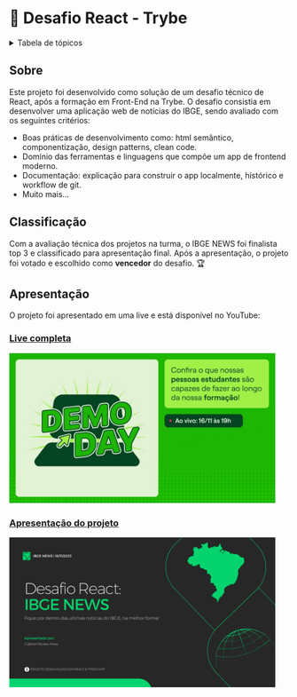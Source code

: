 # 🥇 Desafio React - Trybe 

<details>
  <summary>Tabela de tópicos</summary>
  <ol>
    <li><a href="#sobre">Sobre</a>
    <li><a href="#classificação">Classificação</a></li>
    <li>
      <a href="#apresentação">Apresentação</a>
      <ul>
        <li><a href="#live-completa">Live completa</a></li>
        <li><a href="#apresentação-do-projeto">Apresentação do projeto</a></li>
    </li>
  </ol>
</details>

## Sobre

Este projeto foi desenvolvido como solução de um desafio técnico de React, após a formação em Front-End na Trybe. O desafio consistia em desenvolver uma aplicação web de notícias do IBGE, sendo avaliado com os seguintes critérios:

- Boas práticas de desenvolvimento como: html semântico, componentização, design patterns, clean code.
- Domínio das ferramentas e linguagens que compõe um app de frontend moderno.
- Documentação: explicação para construir o app localmente, histórico e workflow de git.
- Muito mais...

## Classificação

Com a avaliação técnica dos projetos na turma, o IBGE NEWS foi finalista top 3 e classificado para apresentação final. Após a apresentação, o projeto foi votado e escolhido como **vencedor** do desafio. 🏆

## Apresentação

O projeto foi apresentado em uma live e está disponível no YouTube:

<a href="https://www.youtube.com/live/c6NiGlRtB0U?si=lrK7fNbDPsbn_u6b">

### Live completa

<img src="./public/about-challenge-assets/c6NiGlRtB0U-HD.jpg" width=480>
</a>

<a href="https://www.youtube.com/live/c6NiGlRtB0U?si=k3IDlebzxg6TjzWs&t=1327">

### Apresentação do projeto

<img src="./public/about-challenge-assets/presentation-cape.png" width=480>
</a>



